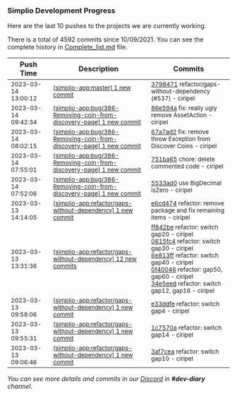 
### Simplio Development Progress

Here are the last 10 pushes to the projects we are currently working.

There is a total of 4592 commits since 10/09/2021. You can see the complete history in
 [Complete_list.md](Complete_list.md) file.

| Push Time | Description | Commits |
| --- | --- | --- |
| <sub>2023-03-14 13:00:12</sub> | <sub>[[simplio-app:master] 1 new commit](https://github.com/SimplioOfficial/simplio-app/commit/37984712aadac85ec20960efd5626460c000cb40)</sub> | <sub>[3798471](https://github.com/SimplioOfficial/simplio-app/commit/37984712aadac85ec20960efd5626460c000cb40) refactor/gaps-without-dependency (#537) - ciripel</sub> |
| <sub>2023-03-14 09:42:34</sub> | <sub>[[simplio-app:bug/386\-Removing\-coin\-from\-discovery\-page] 1 new commit](https://github.com/SimplioOfficial/simplio-app/commit/86e594a79603d214774b4de5fb99edf2408297d6)</sub> | <sub>[86e594a](https://github.com/SimplioOfficial/simplio-app/commit/86e594a79603d214774b4de5fb99edf2408297d6) fix: really ugly remove AssetAction - ciripel</sub> |
| <sub>2023-03-14 08:02:15</sub> | <sub>[[simplio-app:bug/386\-Removing\-coin\-from\-discovery\-page] 1 new commit](https://github.com/SimplioOfficial/simplio-app/commit/67a7ad2fbb8999e94ff4f8250fbe32ff58db8650)</sub> | <sub>[67a7ad2](https://github.com/SimplioOfficial/simplio-app/commit/67a7ad2fbb8999e94ff4f8250fbe32ff58db8650) fix: remove throw Exception from Discover Coins - ciripel</sub> |
| <sub>2023-03-14 07:55:01</sub> | <sub>[[simplio-app:bug/386\-Removing\-coin\-from\-discovery\-page] 1 new commit](https://github.com/SimplioOfficial/simplio-app/commit/751ba65e7a9c2445c941b176c8aefebb381da1a7)</sub> | <sub>[751ba65](https://github.com/SimplioOfficial/simplio-app/commit/751ba65e7a9c2445c941b176c8aefebb381da1a7) chore: delete commented code - ciripel</sub> |
| <sub>2023-03-14 07:52:06</sub> | <sub>[[simplio-app:bug/386\-Removing\-coin\-from\-discovery\-page] 1 new commit](https://github.com/SimplioOfficial/simplio-app/commit/5533ad08c1b069d13d559638adad32e8d0849c04)</sub> | <sub>[5533ad0](https://github.com/SimplioOfficial/simplio-app/commit/5533ad08c1b069d13d559638adad32e8d0849c04) use BigDecimal isZero - ciripel</sub> |
| <sub>2023-03-13 14:14:05</sub> | <sub>[[simplio-app:refactor/gaps\-without\-dependency] 1 new commit](https://github.com/SimplioOfficial/simplio-app/commit/e6cd474575d54fd6fd261817261e53c0f1f39251)</sub> | <sub>[e6cd474](https://github.com/SimplioOfficial/simplio-app/commit/e6cd474575d54fd6fd261817261e53c0f1f39251) refactor: remove package and fix remaining items - ciripel</sub> |
| <sub>2023-03-13 13:31:36</sub> | <sub>[[simplio-app:refactor/gaps\-without\-dependency] 12 new commits](https://github.com/SimplioOfficial/simplio-app/compare/e33ddfe1ab69...1e751282bbc0)</sub> | <sub>[ff842be](https://github.com/SimplioOfficial/simplio-app/commit/ff842beb976375c93e371485176fc77cd0ce1ac5) refactor: switch gap20 - ciripel<br>[0615fc4](https://github.com/SimplioOfficial/simplio-app/commit/0615fc4ea0fbaebaa19f02f6dcd20dffdfd20e65) refactor: switch gap30 - ciripel<br>[6e813ff](https://github.com/SimplioOfficial/simplio-app/commit/6e813ff20d1733c7c8ed1b5c5bba92547c1da6a8) refactor: switch gap40 - ciripel<br>[0f40046](https://github.com/SimplioOfficial/simplio-app/commit/0f40046b69391b18eb3a950d99ad0c6cef66f55d) refactor: gap50, gap60 - ciripel<br>[34e5eed](https://github.com/SimplioOfficial/simplio-app/commit/34e5eedcd25e592d51b11b3cfe4e87d7ec3f5a51) refactor: switch gap12, gap16 - ciripel</sub> |
| <sub>2023-03-13 09:58:06</sub> | <sub>[[simplio-app:refactor/gaps\-without\-dependency] 1 new commit](https://github.com/SimplioOfficial/simplio-app/commit/e33ddfe1ab6934891814a5567bfdb60ed6428469)</sub> | <sub>[e33ddfe](https://github.com/SimplioOfficial/simplio-app/commit/e33ddfe1ab6934891814a5567bfdb60ed6428469) refactor: switch gap4 - ciripel</sub> |
| <sub>2023-03-13 09:55:31</sub> | <sub>[[simplio-app:refactor/gaps\-without\-dependency] 1 new commit](https://github.com/SimplioOfficial/simplio-app/commit/1c7570a8351df7e6cb9c69d80ee7ab873424a03c)</sub> | <sub>[1c7570a](https://github.com/SimplioOfficial/simplio-app/commit/1c7570a8351df7e6cb9c69d80ee7ab873424a03c) refactor: switch gap14 - ciripel</sub> |
| <sub>2023-03-13 09:06:46</sub> | <sub>[[simplio-app:refactor/gaps\-without\-dependency] 1 new commit](https://github.com/SimplioOfficial/simplio-app/commit/3af7cea3d78402c459649c87924638d11402d42f)</sub> | <sub>[3af7cea](https://github.com/SimplioOfficial/simplio-app/commit/3af7cea3d78402c459649c87924638d11402d42f) refactor: switch gap10 - ciripel</sub> |

_You can see more details and commits in our [Discord](https://discord.gg/aKhjuwZmdP) in **#dev-diary** channel._
